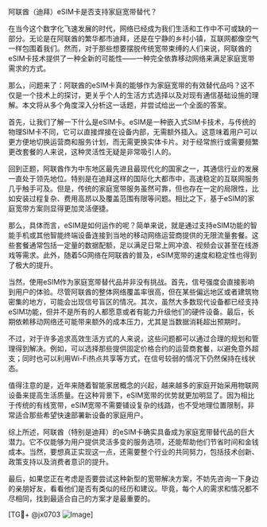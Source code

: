 阿联酋（迪拜）eSIM卡是否支持家庭宽带替代？

在当今这个数字化飞速发展的时代，网络已经成为我们生活和工作中不可或缺的一部分。无论是在阿联酋的繁华都市迪拜，还是在宁静的乡村小镇，互联网都像空气一样包围着我们。然而，对于那些想要摆脱传统宽带束缚的人们来说，阿联酋的eSIM卡技术提供了一种全新的可能性——一种完全依靠移动网络来满足家庭宽带需求的方式。

那么，问题来了：阿联酋的eSIM卡真的能够作为家庭宽带的有效替代品吗？这不仅是一个技术上的探讨，更关乎个人的生活方式选择以及对现有通信基础设施的理解。本文将从多个角度深入分析这一话题，并尝试给出一个全面的答案。

首先，让我们了解一下什么是eSIM卡。eSIM是一种嵌入式SIM卡技术，与传统的物理SIM卡不同，它可以直接焊接在设备内部，无需额外插入。这意味着用户可以更方便地切换运营商和服务计划，而无需更换实体卡片。对于经常旅行或需要频繁更改套餐的人来说，这种灵活性无疑是非常吸引人的。

回到正题，阿联酋作为中东地区最先进且最现代化的国家之一，其通信行业的发展一直处于领先地位。特别是在迪拜这样的国际化大都市中，高速稳定的互联网服务几乎触手可及。但是，传统的家庭宽带服务虽然可靠，但也存在一定的局限性，比如安装过程复杂、费用高昂以及覆盖范围有限等问题。相比之下，基于eSIM的家庭宽带方案则显得更加灵活便捷。

那么，具体而言，eSIM是如何运作的呢？简单来说，就是通过支持eSIM功能的智能手机或其他智能终端设备连接到当地的移动网络运营商提供的无限流量套餐。这些套餐通常包括一定量的数据配额，足以满足日常上网冲浪、视频会议甚至在线游戏等需求。此外，随着5G网络在阿联酋的普及，eSIM宽带的速度和稳定性也得到了极大的提升。

当然，使用eSIM作为家庭宽带替代品并非没有挑战。首先，信号强度会直接影响到用户的体验。尽管阿联酋的整体网络覆盖率很高，但在某些偏远地区或者建筑物密集的地方，可能会出现信号盲区的情况。其次，虽然大多数现代设备都已经支持eSIM功能，但并不是所有的人都愿意或者有能力升级他们的硬件设备。最后，长期依赖移动网络还可能带来额外的成本压力，尤其是当数据消耗超出预期时。

不过，对于许多追求高效生活方式的人来说，这些问题都可以通过合理的规划和管理得到解决。例如，可以选择那些提供固定价格合约的运营商套餐，以避免意外超支；同时也可以利用Wi-Fi热点共享等方式，在信号较弱的情况下仍然保持在线状态。

值得注意的是，近年来随着智能家居概念的兴起，越来越多的家庭开始采用物联网设备来提高生活质量。在这种背景下，eSIM宽带的优势就更加明显了。因为相比于传统的有线宽带，eSIM宽带不需要铺设复杂的线路，也不受地理位置限制，非常适合那些希望快速部署新设备的家庭用户。

综上所述，阿联酋（特别是迪拜）的eSIM卡确实具备成为家庭宽带替代品的巨大潜力。它不仅能够为用户提供灵活多变的服务选项，还能帮助他们节省时间和金钱成本。当然，要想真正实现这一点，还需要整个行业的共同努力，包括技术创新、政策支持以及消费者意识的提升。

最后，如果您正在考虑是否要尝试这种新型的宽带解决方案，不妨先咨询一下身边的亲朋好友，看看他们是否有类似的经历和建议。毕竟，每个人的需求和情况都不尽相同，找到最适合自己的方案才是最重要的。

[TG💪+ @jx0703 ![Image](https://github.com/user-attachments/assets/dbca1d08-cadb-493c-b0ec-ad6f7a83f270)]